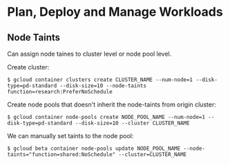 # Plan, Deploy and Manage Workloads


## Node Taints 

Can assign node taines to cluster level or node pool level. 

Create cluster:

```$ gcloud container clusters create CLUSTER_NAME --num-node=1 --disk-type=pd-standard --disk-size=10 --node-taints function=research:PreferNoSchedule```

Create node pools that doesn't inherit the node-taints from origin cluster:

```$ gcloud container node-pools create NODE_POOL_NAME --num-node=1 --disk-type=pd-standard --disk-size=10 --cluster CLUSTER_NAME```

We can manually set taints to the node pool:

```$ gcloud beta container node-pools update NODE_POOL_NAME --node-taints="function=shared:NoSchedule" --cluster=CLUSTER_NAME```


